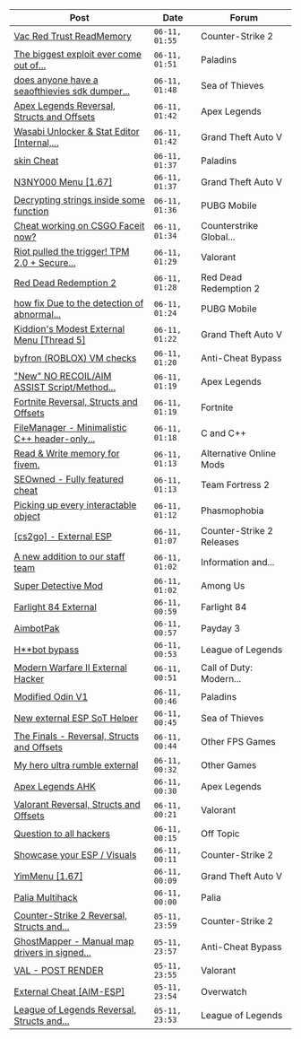 |Post|Date|Forum|
|----|----|-----|
|[Vac Red Trust ReadMemory](https://www.unknowncheats.me/forum/counter-strike-2-a/609373-vac-red-trust-readmemory.html)|`06-11, 01:55`|Counter-Strike 2|
|[The biggest exploit ever come out of...](https://www.unknowncheats.me/forum/paladins/584529-biggest-exploit-paladins-free-crystals.html)|`06-11, 01:51`|Paladins|
|[does anyone have a seaofthievies sdk dumper...](https://www.unknowncheats.me/forum/sea-of-thieves/609546-seaofthievies-sdk-dumper-offset-dumper.html)|`06-11, 01:48`|Sea of Thieves|
|[Apex Legends Reversal, Structs and Offsets](https://www.unknowncheats.me/forum/apex-legends/319804-apex-legends-reversal-structs-offsets.html)|`06-11, 01:42`|Apex Legends|
|[Wasabi Unlocker & Stat Editor \[Internal,...](https://www.unknowncheats.me/forum/grand-theft-auto-v/579552-wasabi-unlocker-stat-editor-internal-1-67-a.html)|`06-11, 01:42`|Grand Theft Auto V|
|[skin Cheat](https://www.unknowncheats.me/forum/paladins/607091-skin-cheat.html)|`06-11, 01:37`|Paladins|
|[N3NY000 Menu \[1.67\]](https://www.unknowncheats.me/forum/grand-theft-auto-v/488777-n3ny000-menu-1-67-a.html)|`06-11, 01:37`|Grand Theft Auto V|
|[Decrypting strings inside some function](https://www.unknowncheats.me/forum/pubg-mobile/608693-decrypting-strings-inside-function.html)|`06-11, 01:36`|PUBG Mobile|
|[Cheat working on CSGO Faceit now?](https://www.unknowncheats.me/forum/counterstrike-global-offensive/609346-cheat-csgo-faceit.html)|`06-11, 01:34`|Counterstrike Global...|
|[Riot pulled the trigger! TPM 2.0 + Secure...](https://www.unknowncheats.me/forum/valorant/608668-riot-pulled-trigger-tpm-2-0-secure-boot-required.html)|`06-11, 01:29`|Valorant|
|[Red Dead Redemption 2](https://www.unknowncheats.me/forum/red-dead-redemption-2-a/608783-red-dead-redemption-2-a.html)|`06-11, 01:28`|Red Dead Redemption 2|
|[how fix Due to the detection of abnormal...](https://www.unknowncheats.me/forum/pubg-mobile/609482-fix-due-detection-abnormal-match-behavior.html)|`06-11, 01:24`|PUBG Mobile|
|[Kiddion's Modest External Menu \[Thread 5\]](https://www.unknowncheats.me/forum/grand-theft-auto-v/576854-kiddions-modest-external-menu-thread-5-a.html)|`06-11, 01:22`|Grand Theft Auto V|
|[byfron (ROBLOX) VM checks](https://www.unknowncheats.me/forum/anti-cheat-bypass/609388-byfron-roblox-vm-checks.html)|`06-11, 01:20`|Anti-Cheat Bypass|
|["New" NO RECOIL/AIM ASSIST Script/Method...](https://www.unknowncheats.me/forum/apex-legends/467469-recoil-aim-assist-script-method-lua.html)|`06-11, 01:19`|Apex Legends|
|[Fortnite Reversal, Structs and Offsets](https://www.unknowncheats.me/forum/fortnite/235061-fortnite-reversal-structs-offsets.html)|`06-11, 01:19`|Fortnite|
|[FileManager - Minimalistic C++ header-only...](https://www.unknowncheats.me/forum/c-and-c-/609463-filemanager-minimalistic-header-library-managing-configurations.html)|`06-11, 01:18`|C and C++|
|[Read & Write memory for fivem.](https://www.unknowncheats.me/forum/alternative-online-mods/607853-read-write-memory-fivem.html)|`06-11, 01:13`|Alternative Online Mods|
|[SEOwned - Fully featured cheat](https://www.unknowncheats.me/forum/team-fortress-2-a/436430-seowned-featured-cheat.html)|`06-11, 01:13`|Team Fortress 2|
|[Picking up every interactable object](https://www.unknowncheats.me/forum/phasmophobia/609331-picking-interactable-object.html)|`06-11, 01:12`|Phasmophobia|
|[\[cs2go\] - External ESP](https://www.unknowncheats.me/forum/counter-strike-2-releases/605464-cs2go-external-esp.html)|`06-11, 01:07`|Counter-Strike 2 Releases|
|[A new addition to our staff team](https://www.unknowncheats.me/forum/information-and-announcements/609402-addition-staff-team.html)|`06-11, 01:02`|Information and...|
|[Super Detective Mod](https://www.unknowncheats.me/forum/among-us/595398-super-detective-mod.html)|`06-11, 01:02`|Among Us|
|[Farlight 84 External](https://www.unknowncheats.me/forum/farlight-84-a/598853-farlight-84-external.html)|`06-11, 00:59`|Farlight 84|
|[AimbotPak](https://www.unknowncheats.me/forum/payday-3-a/603758-aimbotpak.html)|`06-11, 00:57`|Payday 3|
|[H**bot bypass](https://www.unknowncheats.me/forum/league-of-legends/608958-bot-bypass.html)|`06-11, 00:53`|League of Legends|
|[Modern Warfare II External Hacker](https://www.unknowncheats.me/forum/call-of-duty-modern-warfare-ii/605993-modern-warfare-ii-external-hacker.html)|`06-11, 00:51`|Call of Duty: Modern...|
|[Modified Odin V1](https://www.unknowncheats.me/forum/paladins/585919-modified-odin-v1.html)|`06-11, 00:46`|Paladins|
|[New external ESP SoT Helper](https://www.unknowncheats.me/forum/sea-of-thieves/581265-external-esp-sot-helper.html)|`06-11, 00:45`|Sea of Thieves|
|[The Finals - Reversal, Structs and Offsets](https://www.unknowncheats.me/forum/other-fps-games/516372-finals-reversal-structs-offsets.html)|`06-11, 00:44`|Other FPS Games|
|[My hero ultra rumble external](https://www.unknowncheats.me/forum/other-games/605228-hero-ultra-rumble-external.html)|`06-11, 00:32`|Other Games|
|[Apex Legends AHK](https://www.unknowncheats.me/forum/apex-legends/609300-apex-legends-ahk.html)|`06-11, 00:30`|Apex Legends|
|[Valorant Reversal, Structs and Offsets](https://www.unknowncheats.me/forum/valorant/385792-valorant-reversal-structs-offsets.html)|`06-11, 00:21`|Valorant|
|[Question to all hackers](https://www.unknowncheats.me/forum/off-topic/609524-question-hackers.html)|`06-11, 00:15`|Off Topic|
|[Showcase your ESP / Visuals](https://www.unknowncheats.me/forum/counter-strike-2-a/605571-showcase-esp-visuals.html)|`06-11, 00:11`|Counter-Strike 2|
|[YimMenu \[1.67\]](https://www.unknowncheats.me/forum/grand-theft-auto-v/476972-yimmenu-1-67-a.html)|`06-11, 00:09`|Grand Theft Auto V|
|[Palia Multihack](https://www.unknowncheats.me/forum/palia/596326-palia-multihack.html)|`06-11, 00:00`|Palia|
|[Counter-Strike 2 Reversal, Structs and...](https://www.unknowncheats.me/forum/counter-strike-2-a/576077-counter-strike-2-reversal-structs-offsets.html)|`05-11, 23:59`|Counter-Strike 2|
|[GhostMapper - Manual map drivers in signed...](https://www.unknowncheats.me/forum/anti-cheat-bypass/609378-ghostmapper-manual-map-drivers-signed-memory.html)|`05-11, 23:57`|Anti-Cheat Bypass|
|[VAL - POST RENDER](https://www.unknowncheats.me/forum/valorant/609420-val-post-render.html)|`05-11, 23:55`|Valorant|
|[External Cheat \[AIM-ESP\]](https://www.unknowncheats.me/forum/overwatch/607405-external-cheat-aim-esp.html)|`05-11, 23:54`|Overwatch|
|[League of Legends Reversal, Structs and...](https://www.unknowncheats.me/forum/league-of-legends/310587-league-legends-reversal-structs-offsets.html)|`05-11, 23:53`|League of Legends|
